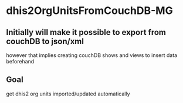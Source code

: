 # dhis2OrgUnitsFromCouchDB-MG

## Initially will make it possible to export from couchDB to json/xml 
however that implies creating couchDB shows and views to insert data beforehand


## Goal
get dhis2 org units imported/updated automatically 
